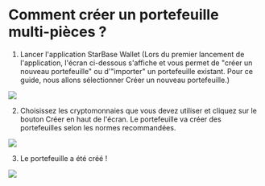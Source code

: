 # Comment créer un portefeuille multi-pièces ?

1. Lancer l'application StarBase Wallet (Lors du premier lancement de l'application, l'écran ci-dessous s'affiche et vous permet de "créer un nouveau portefeuille" ou d'"importer" un portefeuille existant. Pour ce guide, nous allons sélectionner Créer un nouveau portefeuille.)

![](../images/ios-create-welcome-s.png)

2. Choisissez les cryptomonnaies que vous devez utiliser et cliquez sur le bouton Créer en haut de l'écran. Le portefeuille va créer des portefeuilles selon les normes recommandées.

![](../images/ios-create-choosecoin-s.png)

3. Le portefeuille a été créé !

![](../images/ios-create-balance-s.png)


